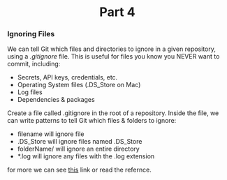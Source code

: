 <h1 align="center">Part 4</h1>

<h3>Ignoring Files</h3>

We can tell Git which files and directories to ignore in a given repository, using a *.gitignore* file.
This is useful for files you know you NEVER want to commit, including:

- Secrets, API keys, credentials, etc.
- Operating System files (.DS_Store on Mac)
- Log files
- Dependencies & packages

Create a file called .gitignore in the root of a repository.  Inside the file, we can write patterns to tell Git which files & folders to ignore:

- filename will ignore file
- .DS_Store will ignore files named .DS_Store
- folderName/ will ignore an entire directory
- *.log will ignore any files with the .log extension

for more we can see [this](https://www.toptal.com/developers/gitignore) link or read the refernce.

